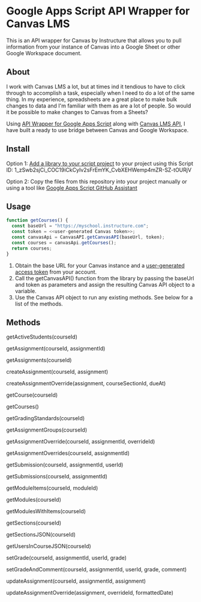 # Google Apps Script API Wrapper for Canvas LMS

This is an API wrapper for Canvas by Instructure that allows you to pull information from your instance of Canvas into a Google Sheet or other Google Workspace document.

## About

I work with Canvas LMS a lot, but at times ind it tendious to have to click through to accomplish a task, especially when I need to do a lot of the same thing. In my experience, spreadsheets are a great place to make bulk changes to data and I'm familiar with them as are a lot of people. So would it be possible to make changes to Canvas from a Sheets?

Using [API Wrapper for Google Apps Script](https://github.com/WildH0g/gas-api-wrapper) along with [Canvas LMS API](https://canvas.instructure.com/doc/api/), I have built a ready to use bridge between Canvas and Google Workspace.

## Install

Option 1: [Add a library to your script project](https://developers.google.com/apps-script/guides/libraries#add_a_library_to_your_script_project) to your project using this Script ID: 1_zSwb2sjCi_COC19iCkCyIv2sFrEmYK_CvbXEHWemp4mZR-SZ-tOURjV

Option 2: Copy the files from this repository into your project manually or using a tool like [Google Apps Script GitHub Assistant](https://chrome.google.com/webstore/detail/google-apps-script-github/lfjcgcmkmjjlieihflfhjopckgpelofo?hl=en)

## Usage

```js
function getCourses() {
  const baseUrl = "https://myschool.instructure.com";
  const token = <<user-generated Canvas token>>;
  const canvasApi = CanvasAPI.getCanvasAPI(baseUrl, token);
  const courses = canvasApi.getCourses();
  return courses;
}

```

1. Obtain the base URL for your Canvas instance and a [user-generated access token](https://community.canvaslms.com/t5/Admin-Guide/How-do-I-manage-API-access-tokens-as-an-admin/ta-p/89) from your account.
1. Call the getCanvasAPI() function from the library by passing the baseUrl and token as parameters and assign the resulting Canvas API object to a variable.
1. Use the Canvas API object to run any existing methods. See below for a list of the methods.

## Methods

  getActiveStudents(courseId)

  getAssignment(courseId, assignmentId)

  getAssignments(courseId)
 
  createAssignment(courseId, assignment)

  createAssignmentOverride(assignment, courseSectionId, dueAt)

  getCourse(courseId)

  getCourses()

  getGradingStandards(courseId)

  getAssignmentGroups(courseId)

  getAssignmentOverride(courseId, assignmentId, overrideId)

  getAssignmentOverrides(courseId, assignmentId)

  getSubmission(courseId, assignmentId, userId)

  getSubmissions(courseId, assignmentId)

  getModuleItems(courseId, moduleId)

  getModules(courseId)

  getModulesWithItems(courseId)

  getSections(courseId)

  getSectionsJSON(courseId)

  getUsersInCourseJSON(courseId)

  setGrade(courseId, assignmentId, userId, grade)

  setGradeAndComment(courseId, assignmentId, userId, grade, comment)

  updateAssignment(courseId, assignmentId, assignment)

  updateAssignmentOverride(assignment, overrideId, formattedDate)

